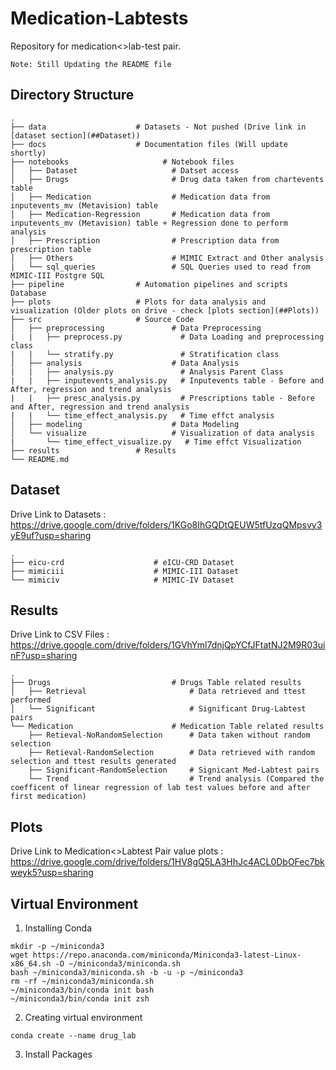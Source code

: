 # Medication-Labtests
Repository for medication<>lab-test pair.

`Note: Still Updating the README file`

## Directory Structure

    .
    ├── data                    # Datasets - Not pushed (Drive link in [dataset section](##Dataset))
    ├── docs                    # Documentation files (Will update shortly)
    ├── notebooks                     # Notebook files
    │   ├── Dataset                     # Datset access
    │   ├── Drugs                       # Drug data taken from chartevents table
    │   ├── Medication                  # Medication data from inputevents_mv (Metavision) table
    │   ├── Medication-Regression       # Medication data from inputevents_mv (Metavision) table + Regression done to perform analysis
    │   ├── Prescription                # Prescription data from prescription table
    │   ├── Others                      # MIMIC Extract and Other analysis
    |   └── sql_queries                 # SQL Queries used to read from MIMIC-III Postgre SQL
    ├── pipeline                # Automation pipelines and scripts Database
    ├── plots                   # Plots for data analysis and visualization (Older plots on drive - check [plots section](##Plots))
    ├── src                     # Source Code 
    │   ├── preprocessing               # Data Preprocessing
    |   |   ├── preprocess.py             # Data Loading and preprocessing class
    |   |   └── stratify.py               # Stratification class
    │   ├── analysis                    # Data Analysis
    |   |   ├── analysis.py               # Analysis Parent Class
    |   |   ├── inputevents_analysis.py   # Inputevents table - Before and After, regression and trend analysis
    |   |   ├── presc_analysis.py         # Prescriptions table - Before and After, regression and trend analysis
    |   |   └── time_effect_analysis.py   # Time effct analysis
    │   ├── modeling                    # Data Modeling
    │   └── visualize                   # Visualization of data analysis
    |       └── time_effect_visualize.py   # Time effct Visualization
    ├── results                 # Results 
    └── README.md

## Dataset
Drive Link to Datasets : https://drive.google.com/drive/folders/1KGo8IhGQDtQEUW5tfUzqQMpsvy3yE9uf?usp=sharing

    .
    ├── eicu-crd                    # eICU-CRD Dataset
    ├── mimiciii                    # MIMIC-III Dataset
    └── mimiciv                     # MIMIC-IV Dataset
    

## Results
Drive Link to CSV Files : https://drive.google.com/drive/folders/1GVhYml7dnjQpYCfJFtatNJ2M9R03uinF?usp=sharing

    .
    ├── Drugs                           # Drugs Table related results 
    │   ├── Retrieval                       # Data retrieved and ttest performed                 
    │   └── Significant                     # Significant Drug-Labtest pairs      
    └── Medication                      # Medication Table related results 
        ├── Retieval-NoRandomSelection      # Data taken without random selection
        ├── Retieval-RandomSelection        # Data retrieved with random selection and ttest results generated
        ├── Significant-RandomSelection     # Signicant Med-Labtest pairs
        └── Trend                           # Trend analysis (Compared the coefficent of linear regression of lab test values before and after first medication) 

## Plots
Drive Link to Medication<>Labtest Pair value plots : https://drive.google.com/drive/folders/1HV8gQ5LA3HhJc4ACL0DbOFec7bkweyk5?usp=sharing

## Virtual Environment
1. Installing Conda
```
mkdir -p ~/miniconda3
wget https://repo.anaconda.com/miniconda/Miniconda3-latest-Linux-x86_64.sh -O ~/miniconda3/miniconda.sh
bash ~/miniconda3/miniconda.sh -b -u -p ~/miniconda3
rm -rf ~/miniconda3/miniconda.sh
~/miniconda3/bin/conda init bash
~/miniconda3/bin/conda init zsh
```
2. Creating virtual environment
```
conda create --name drug_lab
```
3. Install Packages
```

```

